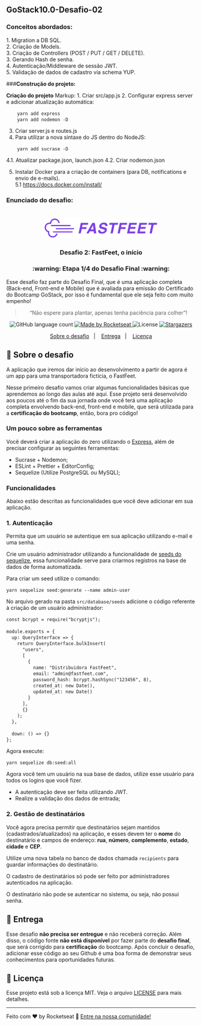 <h2 align="left">
GoStack10.0-Desafio-02 
</h2>

<h3 align="left">
Conceitos abordados:  
</h3>

<p>
  1. Migration a DB SQL.</br>
  2. Criação de Models.</br>
  3. Criação de Controllers (POST / PUT / GET / DELETE).</br>
  3. Gerando Hash de senha.</br>
  4. Autenticação/Middleware de sessão JWT.</br>
  5. Validação de dados de cadastro via schema YUP.</br>
</p>


###**Construção do projeto:**  

**Criação do projeto**
Markup: 1. Criar src/app.js
2. Configurar express server e adicionar atualização automática:
```
    yarn add express
    yarn add nodemon -D
```
3. Criar server.js e routes.js
4. Para utilizar a nova sintaxe do JS dentro do NodeJS:
```
    yarn add sucrase -D
```
   4.1. Atualizar package.json, launch.json
   4.2. Criar nodemon.json
 
5. Instalar Docker para a criação de containers (para DB, notifications e envio de e-mails).</br>
   5.1 https://docs.docker.com/install/






<h3 align="left">
Enunciado do desafio: 
</h3>

<h1 align="center">
  <img alt="Fastfeet" title="Fastfeet" src="logo.png" width="300px" />
</h1>

<h3 align="center">
  Desafio 2: FastFeet, o início
</h3>

<h3 align="center">
  :warning: Etapa 1/4 do Desafio Final :warning:
</h3>

<p>Esse desafio faz parte do Desafio Final, que é uma aplicação completa (Back-end, Front-end e Mobile) que é avaliada para emissão do Certificado do Bootcamp GoStack, por isso é fundamental que ele seja feito com muito empenho!</p>

<blockquote align="center">“Não espere para plantar, apenas tenha paciência para colher”!</blockquote>

<p align="center">
  <img alt="GitHub language count" src="https://img.shields.io/github/languages/count/rocketseat/bootcamp-gostack-desafio-02?color=%2304D361">

  <a href="https://rocketseat.com.br">
    <img alt="Made by Rocketseat" src="https://img.shields.io/badge/made%20by-Rocketseat-%2304D361">
  </a>

  <img alt="License" src="https://img.shields.io/badge/license-MIT-%2304D361">

  <a href="https://github.com/Rocketseat/bootcamp-gostack-desafio-02/stargazers">
    <img alt="Stargazers" src="https://img.shields.io/github/stars/rocketseat/bootcamp-gostack-desafio-02?style=social">
  </a>
</p>

<p align="center">
  <a href="#rocket-sobre-o-desafio">Sobre o desafio</a>&nbsp;&nbsp;&nbsp;|&nbsp;&nbsp;&nbsp;
  <a href="#-entrega">Entrega</a>&nbsp;&nbsp;&nbsp;|&nbsp;&nbsp;&nbsp;
  <a href="#memo-licença">Licença</a>
</p>

## :rocket: Sobre o desafio

A aplicação que iremos dar início ao desenvolvimento a partir de agora é um app para uma transportadora fictícia, o FastFeet.

Nesse primeiro desafio vamos criar algumas funcionalidades básicas que aprendemos ao longo das aulas até aqui. Esse projeto será desenvolvido aos poucos até o fim da sua jornada onde você terá uma aplicação completa envolvendo back-end, front-end e mobile, que será utilizada para a **certificação do bootcamp**, então, bora pro código!

### **Um pouco sobre as ferramentas**

Você deverá criar a aplicação do zero utilizando o [Express](https://expressjs.com/), além de precisar configurar as seguintes ferramentas:

- Sucrase + Nodemon;
- ESLint + Prettier + EditorConfig;
- Sequelize (Utilize PostgreSQL ou MySQL);

### **Funcionalidades**

Abaixo estão descritas as funcionalidades que você deve adicionar em sua aplicação.

### **1. Autenticação**

Permita que um usuário se autentique em sua aplicação utilizando e-mail e uma senha.

Crie um usuário administrador utilizando a funcionalidade de [seeds do sequelize](https://sequelize.org/master/manual/migrations.html#creating-first-seed), essa funcionalidade serve para criarmos registros na base de dados de forma automatizada.

Para criar um seed utilize o comando:

    yarn sequelize seed:generate --name admin-user

No arquivo gerado na pasta `src/database/seeds` adicione o código referente à criação de um usuário administrador:

    const bcrypt = require("bcryptjs");

    module.exports = {
      up: QueryInterface => {
        return QueryInterface.bulkInsert(
          "users",
          [
            {
              name: "Distribuidora FastFeet",
              email: "admin@fastfeet.com",
              password_hash: bcrypt.hashSync("123456", 8),
              created_at: new Date(),
              updated_at: new Date()
            }
          ],
          {}
        );
      },

      down: () => {}
    };

Agora execute:

    yarn sequelize db:seed:all

Agora você tem um usuário na sua base de dados, utilize esse usuário para todos os logins que você fizer.

- A autenticação deve ser feita utilizando JWT.
- Realize a validação dos dados de entrada;

### 2. Gestão de destinatários

Você agora precisa permitir que destinatários sejam mantidos (cadastrados/atualizados) na aplicação, e esses devem ter o **nome** do destinatário e campos de endereço: **rua**, **número**, **complemento**, **estado**, **cidade** e **CEP**.

Utilize uma nova tabela no banco de dados chamada `recipients` para guardar informações do destinatário.

O cadastro de destinatários só pode ser feito por administradores autenticados na aplicação.

O destinatário não pode se autenticar no sistema, ou seja, não possui senha.

## 📅 Entrega

Esse desafio **não precisa ser entregue** e não receberá correção. Além disso, o código fonte **não está disponível** por fazer parte do **desafio final**, que será corrigido para **certificação** do bootcamp. Após concluir o desafio, adicionar esse código ao seu Github é uma boa forma de demonstrar seus conhecimentos para oportunidades futuras.

## :memo: Licença

Esse projeto está sob a licença MIT. Veja o arquivo [LICENSE](LICENSE.md) para mais detalhes.

---

Feito com ♥ by Rocketseat :wave: [Entre na nossa comunidade!](https://discordapp.com/invite/gCRAFhc)
